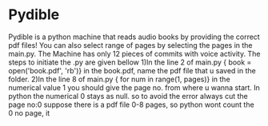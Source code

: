 # Pydible
Pydible is a python machine that reads audio books by providing the correct pdf files! You can also select range of pages by selecting the pages in the main.py.
The Machine has only 12 pieces of commits with voice activity. 
The steps to initiate the .py are given bellow
1)In the line 2 of main.py { book = open('book.pdf', 'rb')} in the book.pdf, name the pdf file that u saved in the folder.
2)In the line 8 of main.py { for num in range(1, pages)} in the numerical value 1 you should give the page no. from where u wanna start. In python the numerical 0 stays as null. so to avoid the error always cut the page no:0 suppose there is a pdf file 0-8 pages, so python wont count the 0 no page, it
